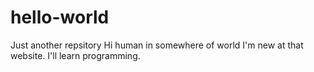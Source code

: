 # hello-world
Just another repsitory
Hi human in somewhere of world
I'm new at that website.
I'll learn programming.
